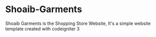 # Shoaib-Garments
Shoaib Garments is the Shopping Store Website, It's a simple website template created with codeigniter 3
